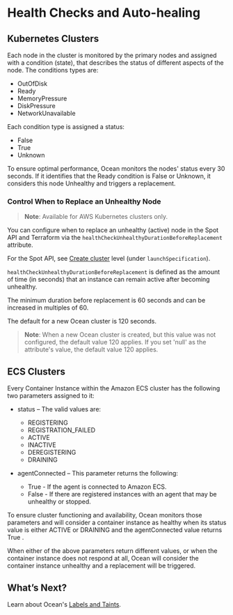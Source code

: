 # Health Checks and Auto-healing

## Kubernetes Clusters

Each node in the cluster is monitored by the primary nodes and assigned with a condition (state), that describes the status of different aspects of the node. The conditions types are:

- OutOfDisk
- Ready
- MemoryPressure
- DiskPressure
- NetworkUnavailable

Each condition type is assigned a status:

- False
- True
- Unknown

To ensure optimal performance, Ocean monitors the nodes' status every 30 seconds. If it identifies that the Ready condition is False or Unknown, it considers this node Unhealthy and triggers a replacement.

###  Control When to Replace an Unhealthy Node

>**Note**: Available for AWS Kubernetes clusters only.

You can configure when to replace an unhealthy (active) node in the Spot API and Terraform via the `healthCheckUnhealthyDurationBeforeReplacement` attribute. 

For the Spot API, see [Create cluster](https://docs.spot.io/api/#tag/Ocean-AWS/operation/OceanAWSClusterCreate) level (under `launchSpecification`).

`healthCheckUnhealthyDurationBeforeReplacement` is defined as the amount of time (in seconds) that an instance can remain active after becoming unhealthy.

The minimum duration before replacement is 60 seconds and can be increased in multiples of 60.

The default for a new Ocean cluster is 120 seconds.


>**Note**:
>  When a new Ocean cluster is created, but this value was not configured, the default value 120 applies.
>  If you set 'null' as the attribute's value, the default value 120 applies.


## ECS Clusters

Every Container Instance within the Amazon ECS cluster has the following two parameters assigned to it:

- status – The valid values are:

  - REGISTERING
  - REGISTRATION_FAILED
  - ACTIVE
  - INACTIVE
  - DEREGISTERING
  - DRAINING

- agentConnected – This parameter returns the following:
  - True - If the agent is connected to Amazon ECS.
  - False - If there are registered instances with an agent that may be unhealthy or stopped.

To ensure cluster functioning and availability, Ocean monitors those parameters and will consider a container instance as healthy when its status value is either ACTIVE or DRAINING and the agentConnected value returns True .

When either of the above parameters return different values, or when the container instance does not respond at all, Ocean will consider the container instance unhealthy and a replacement will be triggered.

## What’s Next?

Learn about Ocean's [Labels and Taints](ocean/features/labels-and-taints).
